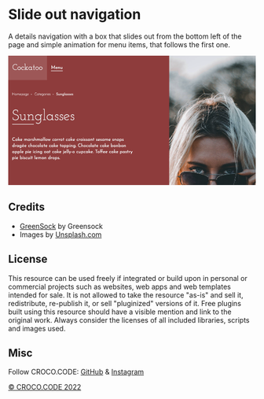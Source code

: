 # Slide out navigation 

A details navigation with a box that slides out from the bottom left of the page and simple animation for menu items, that follows the first one.

![Slide out navigation](https://raw.githubusercontent.com/crococode-io/images/main/slide-out-navigation.png)

## Credits
- [GreenSock](https://greensock.com/) by Greensock
- Images by [Unsplash.com](https://unsplash.com/)

## License
This resource can be used freely if integrated or build upon in personal or commercial projects such as websites, web apps and web templates intended for sale. It is not allowed to take the resource "as-is" and sell it, redistribute, re-publish it, or sell "pluginized" versions of it. Free plugins built using this resource should have a visible mention and link to the original work. Always consider the licenses of all included libraries, scripts and images used.

## Misc

Follow CROCO.CODE: [GitHub](https://github.com/crococode-io) & [Instagram](https://www.instagram.com/croco.code/)

[© CROCO.CODE 2022](https://www.instagram.com/croco.code)
